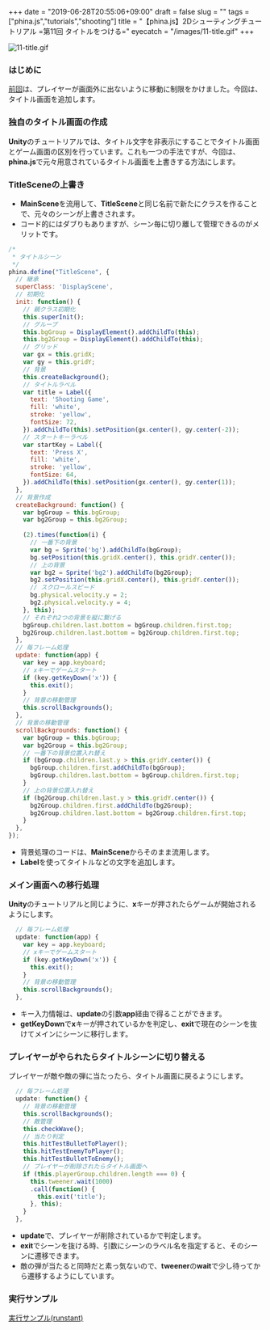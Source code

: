 +++
date = "2019-06-28T20:55:06+09:00"
draft = false
slug = ""
tags = ["phina.js","tutorials","shooting"]
title = "【phina.js】2Dシューティングチュートリアル =第11回 タイトルをつける="
eyecatch = "/images/11-title.gif"
+++

![11-title.gif](/images/11-title.gif)

### はじめに
[前回](/posts/tutorials/phina-shooting-10/)は、プレイヤーが画面外に出ないように移動に制限をかけました。今回は、タイトル画面を追加します。

### 独自のタイトル画面の作成

**Unity**のチュートリアルでは、タイトル文字を非表示にすることでタイトル画面とゲーム画面の区別を行っています。これも一つの手法ですが、今回は、**phina.js**で元々用意されているタイトル画面を上書きする方法にします。

### TitleSceneの上書き
- **MainScene**を流用して、**TitleScene**と同じ名前で新たにクラスを作ることで、元々のシーンが上書きされます。
- コード的にはダブりもありますが、シーン毎に切り離して管理できるのがメリットです。

```javascript
/*
 * タイトルシーン
 */
phina.define("TitleScene", {
  // 継承
  superClass: 'DisplayScene',
  // 初期化
  init: function() {
    // 親クラス初期化
    this.superInit();
    // グループ
    this.bgGroup = DisplayElement().addChildTo(this);
    this.bg2Group = DisplayElement().addChildTo(this);
    // グリッド
    var gx = this.gridX;
    var gy = this.gridY;
    // 背景
    this.createBackground();
    // タイトルラベル
    var title = Label({
      text: 'Shooting Game',
      fill: 'white',
      stroke: 'yellow',
      fontSize: 72,
    }).addChildTo(this).setPosition(gx.center(), gy.center(-2));
    // スタートキーラベル
    var startKey = Label({
      text: 'Press X',
      fill: 'white',
      stroke: 'yellow',
      fontSize: 64,
    }).addChildTo(this).setPosition(gx.center(), gy.center(1));
  },
  // 背景作成
  createBackground: function() {
    var bgGroup = this.bgGroup;
    var bg2Group = this.bg2Group;
    
    (2).times(function(i) {
      // 一番下の背景
      var bg = Sprite('bg').addChildTo(bgGroup);
      bg.setPosition(this.gridX.center(), this.gridY.center());
      // 上の背景
      var bg2 = Sprite('bg2').addChildTo(bg2Group);
      bg2.setPosition(this.gridX.center(), this.gridY.center());
      // スクロールスピード
      bg.physical.velocity.y = 2;
      bg2.physical.velocity.y = 4;
    }, this);
    // それぞれ2つの背景を縦に繋げる
    bgGroup.children.last.bottom = bgGroup.children.first.top;
    bg2Group.children.last.bottom = bg2Group.children.first.top;
  },
  // 毎フレーム処理
  update: function(app) {
    var key = app.keyboard;
    // xキーでゲームスタート
    if (key.getKeyDown('x')) {
      this.exit();
    }
    // 背景の移動管理
    this.scrollBackgrounds();
  },
  // 背景の移動管理
  scrollBackgrounds: function() {
    var bgGroup = this.bgGroup;
    var bg2Group = this.bg2Group;
    // 一番下の背景位置入れ替え
    if (bgGroup.children.last.y > this.gridY.center()) {
      bgGroup.children.first.addChildTo(bgGroup);
      bgGroup.children.last.bottom = bgGroup.children.first.top;
    }
    // 上の背景位置入れ替え
    if (bg2Group.children.last.y > this.gridY.center()) {
      bg2Group.children.first.addChildTo(bg2Group);
      bg2Group.children.last.bottom = bg2Group.children.first.top;
    }
  },
});
```

 - 背景処理のコードは、**MainScene**からそのまま流用します。
 - **Label**を使ってタイトルなどの文字を追加します。

### メイン画面への移行処理
**Unity**のチュートリアルと同じように、**x**キーが押されたらゲームが開始されるようにします。

```javascript
  // 毎フレーム処理
  update: function(app) {
    var key = app.keyboard;
    // xキーでゲームスタート
    if (key.getKeyDown('x')) {
      this.exit();
    }
    // 背景の移動管理
    this.scrollBackgrounds();
  },
```

 - キー入力情報は、**update**の引数**app**経由で得ることができます。
 - **getKeyDown**で**x**キーが押されているかを判定し、**exit**で現在のシーンを抜けてメインにシーンに移行します。

### プレイヤーがやられたらタイトルシーンに切り替える

プレイヤーが敵や敵の弾に当たったら、タイトル画面に戻るようにします。

```javascript
  // 毎フレーム処理
  update: function() {
    // 背景の移動管理
    this.scrollBackgrounds();
    // 敵管理
    this.checkWave();
    // 当たり判定
    this.hitTestBulletToPlayer();
    this.hitTestEnemyToPlayer();
    this.hitTestBulletToEnemy();
    // プレイヤーが削除されたらタイトル画面へ
    if (this.playerGroup.children.length === 0) {
      this.tweener.wait(1000)
      .call(function() {
        this.exit('title');
      }, this);
    }
  },
```

 - **update**で、プレイヤーが削除されているかで判定します。
 - **exit**でシーンを抜ける時、引数にシーンのラベル名を指定すると、そのシーンに遷移できます。
 - 敵の弾が当たると同時だと素っ気ないので、**tweener**の**wait**で少し待ってから遷移するようにしています。

### 実行サンプル

[実行サンプル(runstant)](https://runstant.com/alkn203/projects/181891d2)